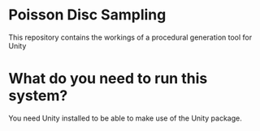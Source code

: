 # Poisson Disc Sampling
This repository contains the workings of a procedural generation tool for Unity

# What do you need to run this system?
You need Unity installed to be able to make use of the Unity package.
